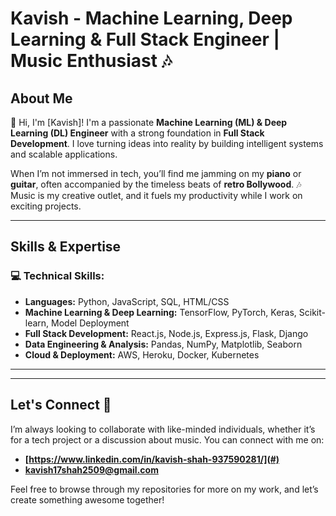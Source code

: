 # Kavish - Machine Learning, Deep Learning & Full Stack Engineer | Music Enthusiast 🎶

## About Me

👋 Hi, I'm [Kavish]! I'm a passionate **Machine Learning (ML) & Deep Learning (DL) Engineer** with a strong foundation in **Full Stack Development**. I love turning ideas into reality by building intelligent systems and scalable applications.

When I’m not immersed in tech, you’ll find me jamming on my **piano** or **guitar**, often accompanied by the timeless beats of **retro Bollywood**. 🎶 Music is my creative outlet, and it fuels my productivity while I work on exciting projects.

---

## Skills & Expertise

### 💻 **Technical Skills:**
- **Languages:** Python, JavaScript, SQL, HTML/CSS
- **Machine Learning & Deep Learning:** TensorFlow, PyTorch, Keras, Scikit-learn, Model Deployment
- **Full Stack Development:** React.js, Node.js, Express.js, Flask, Django
- **Data Engineering & Analysis:** Pandas, NumPy, Matplotlib, Seaborn
- **Cloud & Deployment:** AWS, Heroku, Docker, Kubernetes

---


---

## Let's Connect 🤝

I’m always looking to collaborate with like-minded individuals, whether it’s for a tech project or a discussion about music. You can connect with me on:

- **[https://www.linkedin.com/in/kavish-shah-937590281/](#)**
- **[kavish17shah2509@gmail.com](#)**

Feel free to browse through my repositories for more on my work, and let’s create something awesome together!
